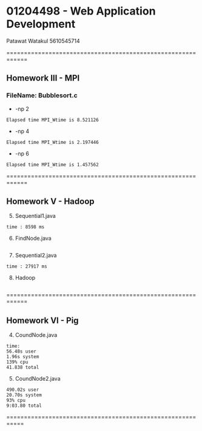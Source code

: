 # 01204498 - Web Application Development

Patawat  Watakul
5610545714

============================================================

## Homework III - MPI

### FileName: Bubblesort.c

* -np 2

```
Elapsed time MPI_Wtime is 8.521126
```

* -np 4

```
Elapsed time MPI_Wtime is 2.197446
```


* -np 6

```
Elapsed time MPI_Wtime is 1.457562
```

============================================================

## Homework V - Hadoop

5) Sequential1.java

```
time : 8598 ms
```

6) FindNode.java

```

```

7) Sequential2.java

```
time : 27917 ms
```

8) Hadoop

```

```

============================================================

## Homework VI - Pig

4) CoundNode.java

```
time:
56.48s user 
1.96s system 
139% cpu 
41.838 total
```

5) CoundNode2.java

```
490.02s user 
20.70s system 
93% cpu 
9:03.80 total
```

===========================================================